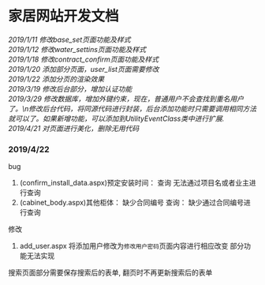 # 家居网站开发文档
*2019/1/11 修改base_set页面功能及样式*  
*2019/1/12 修改water_settins页面功能及样式*  
*2019/1/18 修改contract_confirm页面功能及样式*  
*2019/1/20 添加部分页面，user_list页面需要修改*  
*2019/1/22 添加分页的渲染效果*  
*2019/3/19 修改后台部分，增加认证功能*  
*2019/3/29 修改数据库，增加外键约束，现在，普通用户不会查找到重名用户了。\n修改后台代码，将同源代码进行封装，后台添加功能时只需要调用相同方法就可以了。如果新增功能，可以添加到UtilityEventClass类中进行扩展.* 
*2019/4/21 对页面进行美化，删除无用代码*


### 2019/4/22 
bug
1. (confirm_install_data.aspx)预定安装时间： 查询 无法通过项目名或者业主进行查询
2. (cabinet_body.aspx)其他柜体： 缺少合同编号 查询： 缺少通过合同编号进行查询

修改 
1. add_user.aspx 将添加用户修改为`修改用户密码`页面内容进行相应改变
部分功能无法实现

搜索页面部分需要保存搜索后的表单, 翻页时不再更新搜索后的表单
